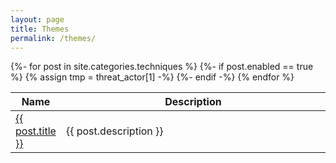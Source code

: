 ```yaml
---
layout: page
title: Themes
permalink: /themes/
---
```


<table>
    <colgroup>
        <col width="10%" />
        <col width="90%" />
    </colgroup>
    <thead>
        <tr class="header">
            <th>Name</th>
            <th>Description</th>
        </tr>
    </thead>
    <tbody>
        {%- for post in site.categories.techniques %}
        {%- if post.enabled == true %}
        <tr>
        {% assign tmp = threat_actor[1] -%}
            <td markdown="span"><a href="{{ site.url }}/{{ post.permalink }}">{{ post.title }}</a></td>
            <td markdown="span">{{ post.description }}</td>
        </tr>
        {%- endif -%}
        {% endfor %}
    </tbody>
</table>